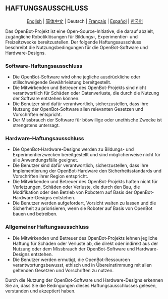## HAFTUNGSAUSSCHLUSS

<p align="center">
  <a href="DISCLAIMER.md">English</a> |
  <a href="DISCLAIMER.zh-CN.md">简体中文</a> |
  <span>Deutsch</span> |
  <a href="DISCLAIMER.fr-FR.md">Français</a> |
  <a href="DISCLAIMER.es-ES.md">Español</a> |
  <a href="DISCLAIMER.ko-KR.md">한국어</a>
</p>

Das OpenBot-Projekt ist eine Open-Source-Initiative, die darauf abzielt, zugängliche Robotiklösungen für Bildungs-, Experimentier- und Freizeitzwecke bereitzustellen. Der folgende Haftungsausschluss beschreibt die Nutzungsbedingungen für die OpenBot-Software und Hardware-Designs.

### Software-Haftungsausschluss

- Die OpenBot-Software wird ohne jegliche ausdrückliche oder stillschweigende Gewährleistung bereitgestellt.
- Die Mitwirkenden und Betreuer des OpenBot-Projekts sind nicht verantwortlich für Schäden oder Datenverluste, die durch die Nutzung der Software entstehen können.
- Die Benutzer sind dafür verantwortlich, sicherzustellen, dass ihre Nutzung der OpenBot-Software allen relevanten Gesetzen und Vorschriften entspricht.
- Der Missbrauch der Software für böswillige oder unethische Zwecke ist strengstens untersagt.

### Hardware-Haftungsausschluss

- Die OpenBot-Hardware-Designs werden zu Bildungs- und Experimentierzwecken bereitgestellt und sind möglicherweise nicht für alle Anwendungsfälle geeignet.
- Die Benutzer sind dafür verantwortlich, sicherzustellen, dass ihre Implementierung der OpenBot-Hardware den Sicherheitsstandards und Vorschriften ihrer Region entspricht.
- Die Mitwirkenden und Betreuer des OpenBot-Projekts haften nicht für Verletzungen, Schäden oder Verluste, die durch den Bau, die Modifikation oder den Betrieb von Robotern auf Basis der OpenBot-Hardware-Designs entstehen.
- Die Benutzer werden aufgefordert, Vorsicht walten zu lassen und die Sicherheit zu priorisieren, wenn sie Roboter auf Basis von OpenBot bauen und betreiben.

### Allgemeiner Haftungsausschluss

- Die Mitwirkenden und Betreuer des OpenBot-Projekts lehnen jegliche Haftung für Schäden oder Verluste ab, die direkt oder indirekt aus der Nutzung oder dem Missbrauch der OpenBot-Software und Hardware-Designs entstehen.
- Die Benutzer werden ermutigt, die OpenBot-Ressourcen verantwortungsbewusst, ethisch und in Übereinstimmung mit allen geltenden Gesetzen und Vorschriften zu nutzen.

Durch die Nutzung der OpenBot-Software und Hardware-Designs erkennen Sie an, dass Sie die Bedingungen dieses Haftungsausschlusses gelesen, verstanden und akzeptiert haben.
